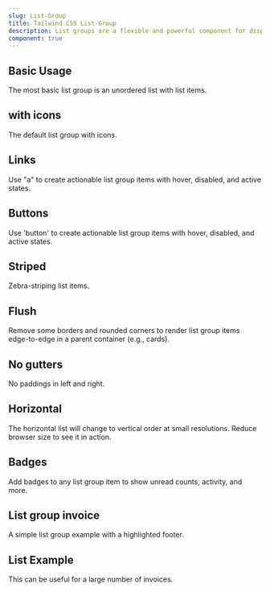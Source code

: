 ```yaml
---
slug: List-Group
title: Tailwind CSS List-Group
description: List groups are a flexible and powerful component for displaying a series of content. Modify and extend them to support just about any content within.
component: true
---
```


<script>
    import { ComponentPreview } from '$lib/components/docs';
</script>

<h2>Basic Usage</h2>
<p>The most basic list group is an unordered list with list items.</p>
<ComponentPreview type="list_group" name="list-basic" >

<div />

</ComponentPreview>

<h2>with icons</h2>
<p>The default list group with icons.</p>
<ComponentPreview type="list_group" name="list-icon" >

<div />

</ComponentPreview>

<h2>Links</h2>
<p>Use "a" to create actionable list group items with hover, disabled, and active states.</p>
<ComponentPreview type="list_group" name="list-links" >

<div />

</ComponentPreview>

<h2>Buttons</h2>
<p>Use 'button' to create actionable list group items with hover, disabled, and active states.</p>
<ComponentPreview type="list_group" name="list-button" >

<div />

</ComponentPreview>

<h2>Striped</h2>
<p>Zebra-striping list items.</p>
<ComponentPreview type="list_group" name="list-striped" >

<div />

</ComponentPreview>

<h2>Flush</h2>
<p>Remove some borders and rounded corners to render list group items edge-to-edge in a parent container (e.g., cards).</p>
<ComponentPreview type="list_group" name="list-flush" >

<div />

</ComponentPreview>

<h2>No gutters</h2>
<p>No paddings in left and right.</p>
<ComponentPreview type="list_group" name="list-no-gutters" >

<div />

</ComponentPreview>

<h2>Horizontal</h2>
<p>The horizontal list will change to vertical order at small resolutions. Reduce browser size to see it in action.</p>
<ComponentPreview type="list_group" name="list-horizontal" >

<div />

</ComponentPreview>

<h2>Badges</h2>
<p>Add badges to any list group item to show unread counts, activity, and more.</p>
<ComponentPreview type="list_group" name="list-badge" >

<div />

</ComponentPreview>

<h2>List group invoice</h2>
<p>A simple list group example with a highlighted footer.</p>
<ComponentPreview type="list_group" name="list-invoice" >

<div />

</ComponentPreview>

<h2>List Example</h2>
<p>This can be useful for a large number of invoices.</p>
<ComponentPreview type="list_group" name="list-example" >

<div />

</ComponentPreview>